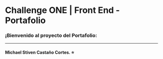 # Challenge ONE | Front End -  Portafolio

### ¡Bienvenido al proyecto del Portafolio:
---
#### Michael Stiven Castaño Cortes. ⭐

